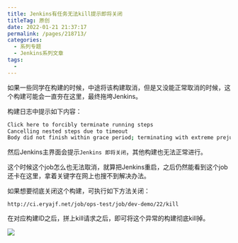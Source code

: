 ```yaml
---
title: Jenkins有任务无法kill提示即将关闭
titleTag: 原创
date: 2022-01-21 21:37:17
permalink: /pages/218713/
categories:
  - 系列专题
  - Jenkins系列文章
tags:
  - 
---
```


如果一些同学在构建的时候，中途将该构建取消，但是又没能正常取消的时候，这个构建可能会一直夯在这里，最终拖垮Jenkins。

构建日志中提示如下内容：

```sh
Click here to forcibly terminate running steps
Cancelling nested steps due to timeout
Body did not finish within grace period; terminating with extreme prejudice
```

然后Jenkins主界面会提示`Jenkins 即将关闭`，其他构建也无法正常进行。

这个时候这个job怎么也无法取消，就算把Jenkins重启，之后仍然能看到这个job还卡在这里，拿着关键字在网上也搜不到解决办法。

如果想要彻底关闭这个构建，可执行如下方法关闭：

```
http://ci.eryajf.net/job/ops-test/job/dev-demo/22/kill
```

在对应构建ID之后，拼上kill请求之后，即可将这个异常的构建彻底kill掉。

![](http://t.eryajf.net/imgs/2022/01/fb6c92925a6f487c.jpeg)